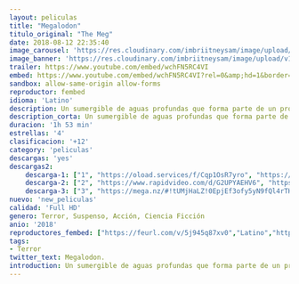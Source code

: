 ```yaml
---
layout: peliculas
title: "Megalodon"
titulo_original: "The Meg"
date: 2018-08-12 22:35:40
image_carousel: 'https://res.cloudinary.com/imbriitneysam/image/upload/v1542221253/mega-poster-min.jpg'
image_banner: 'https://res.cloudinary.com/imbriitneysam/image/upload/v1542221254/mega-banner-min.jpg'
trailer: https://www.youtube.com/embed/wchFN5RC4VI
embed: https://www.youtube.com/embed/wchFN5RC4VI?rel=0&amp;hd=1&border=0&wmode=opaque&enablejsapi=1&modestbranding=1&controls=1&showinfo=1
sandbox: allow-same-origin allow-forms
reproductor: fembed
idioma: 'Latino'
description: Un sumergible de aguas profundas que forma parte de un programa internacional de vigilancia submarina, ha sido atacado por una enorme criatura que se creía extinta. Ahora está averiado en el fondo de la fosa oceánica más profunda del Pacífico con su tripulación atrapada en el interior. El tiempo se acaba y, en contra de los deseos de su hija Suyin (Li Bingbing), un visionario oceanógrafo chino (Winston Chao) contrata a Jonas Taylor (Jason Statham), un especialista en rescate en aguas profundas. Su misión será salvar a la tripulación y también al océano de una amenaza imparable. un tiburón prehistórico de 23 metros conocido con el nombre de Megalodón.
description_corta: Un sumergible de aguas profundas que forma parte de un programa internacional de vigilancia submarina, ha sido atacado por una enorme criatura que se creía extinta. Ahora está averiado en el fondo de la fosa oceánica más profunda del..
duracion: '1h 53 min'
estrellas: '4'
clasificacion: '+12'
category: 'peliculas'
descargas: 'yes'
descargas2:
    descarga-1: ["1", "https://oload.services/f/Cqp1OsR7yro", "https://www.google.com/s2/favicons?domain=openload.co","OpenLoad","https://res.cloudinary.com/imbriitneysam/image/upload/v1541473684/mexico.png", "Latino", "Full HD"]
    descarga-2: ["2", "https://www.rapidvideo.com/d/G2UPYAEHV6", "https://www.google.com/s2/favicons?domain=www.rapidvideo.com","RapidVideo","https://res.cloudinary.com/imbriitneysam/image/upload/v1541473684/mexico.png", "Latino", "Full HD"]
    descarga-3: ["3", "https://mega.nz/#!tUMjHaLZ!0EpjEf3ofy5yN9fQl4rTHczJUQD_5kOlEiM9M1Gq8fo", "https://www.google.com/s2/favicons?domain=mega.nz","Mega","https://res.cloudinary.com/imbriitneysam/image/upload/v1541473684/mexico.png", "Latino", "Full HD"]
nuevo: 'new_peliculas'
calidad: 'Full HD'
genero: Terror, Suspenso, Acción, Ciencia Ficción
anio: '2018'
reproductores_fembed: ["https://feurl.com/v/5j945q87xv0","Latino","https://feurl.com/v/60kwyh05ql4d6jw","Latino","https://animekao.xyz/v/05zmksldmp4k32p","Latino","https://feurl.com/v/0pgqysl8-j3zpy-","Latino","https://pelispng.online/v/pyx4dumxqg431wk","Latino"]
tags:
- Terror
twitter_text: Megalodon.
introduction: Un sumergible de aguas profundas que forma parte de un programa internacional de vigilancia submarina, ha sido atacado por una enorme criatura que se creía extinta. Ahora está averiado en el fondo de la fosa oceánica más profunda del..
---
```



 







